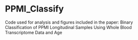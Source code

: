 # PPMI_Classify
Code used for analysis and figures included in the paper: Binary Classification of PPMI Longitudinal Samples Using Whole Blood Transcriptome Data and Age
